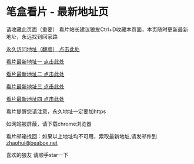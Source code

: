 # 笔盒看片 - 最新地址页

请收藏此页面（重要）
看片站长建议狼友Ctrl+D收藏本页面，本页随时更新最新地址，永远找到回家路

[永久访问地址（翻牆） 点击此处](https://beabox.net/)

[看片最新地址一 点击此处](https://2i7l3f7h6x6.shop)

[看片最新地址二 点击此处](https://2g5m4r9o4v8.shop)

[看片最新地址三 点击此处](https://2m7f7c7j8o1.shop)

[看片最新地址四 点击此处](https://2h0u6o2u1s2.shop)

看片提醒您请注意，永久地址一定要加https

如网站被屏蔽，请下载chrome浏览器

看片邮箱找回：如果以上地址均不可用，索取最新地址,请发邮件到 zhaohui@beabox.net

喜欢的狼友 请顺手star一下